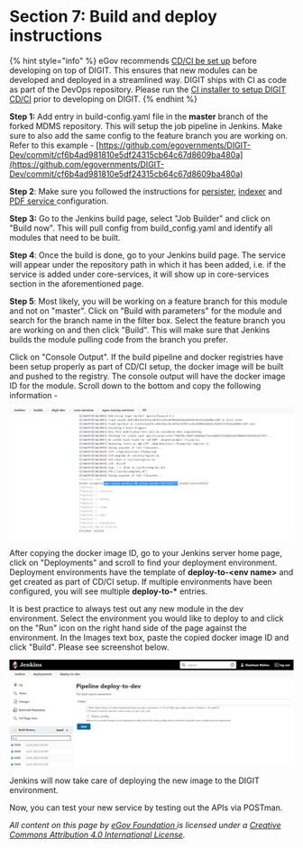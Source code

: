 # Section 7: Build and deploy instructions

{% hint style="info" %}
eGov recommends [CD/CI be set up](https://urban.digit.org/installation/jenkins-setup) before developing on top of DIGIT. This ensures that new modules can be developed and deployed in a streamlined way. DIGIT ships with CI as code as part of the DevOps repository. Please run the [CI installer to setup DIGIT CD/CI](https://urban.digit.org/installation/jenkins-setup) prior to developing on DIGIT.&#x20;
{% endhint %}

**Step 1:** Add entry in build-config.yaml file in the **master** branch of the forked MDMS repository. This will setup the job pipeline in Jenkins. Make sure to also add the same config to the feature branch you are working on.\
Refer to this example - [https://github.com/egovernments/DIGIT-Dev/commit/cf6b4ad981810e5df24315cb64c67d8609ba480a](https://github.com/egovernments/DIGIT-Dev/commit/cf6b4ad981810e5df24315cb64c67d8609ba480a)

**Step 2**: Make sure you followed the instructions for [persister](section-2-integrate-persister-and-kafka/add-persister-configuration.md#deployment-of-persister-configuration), [indexer](section-5-other-advanced-integrations/adding-indexer-configuration.md#deployment-of-indexer-configuration) and [PDF service ](section-5-other-advanced-integrations/certificate-generation.md#deployment-of-pdf-service)configuration.&#x20;

**Step 3:** Go to the Jenkins build page, select "Job Builder" and click on "Build now". This will pull config from build\_config.yaml and identify all modules that need to be built.&#x20;

**Step 4**: Once the build is done, go to your Jenkins build page. The service will appear under the repository path in which it has been added, i.e. if the service is added under core-services, it will show up in core-services section in the aforementioned page.

**Step 5**: Most likely, you will be working on a feature branch for this module and not on "master". Click on "Build with parameters" for the module and search for the branch name in the filter box. Select the feature branch you are working on and then click "Build". This will make sure that Jenkins builds the module pulling code from the branch you prefer.

Click on "Console Output". If the build pipeline and docker registries have been setup properly as part of CD/CI setup, the docker image will be built and pushed to the registry. The console output will have the docker image ID for the module. Scroll down to the bottom and copy the following information -&#x20;

![Image name of the build](../../../.gitbook/assets/buildInfo.png)

After copying the docker image ID, go to your Jenkins server home page, click on "Deployments" and scroll to find your deployment environment. Deployment environments have the template of **deploy-to-\<env name>** and get created as part of CD/CI setup. If multiple environments have been configured, you will see multiple **deploy-to-\*** entries.&#x20;

It is best practice to always test out any new module in the dev environment. Select the environment you would like to deploy to and click on the "Run" icon on the right hand side of the page against the environment. In the Images text box, paste the copied docker image ID and click "Build". Please see screenshot below.

![Deployment page](../../../.gitbook/assets/deploymentPage.png)

Jenkins will now take care of deploying the new image to the DIGIT environment.&#x20;

Now, you can test your new service by testing out the APIs via POSTman.&#x20;

_All content on this page by_ [_eGov Foundation_ ](https://egov.org.in/)_is licensed under a_ [_Creative Commons Attribution 4.0 International License_](http://creativecommons.org/licenses/by/4.0/)_._
